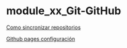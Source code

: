# module_xx_Git-GitHub

[Como sincronizar repositorios](https://imgur.com/gallery/vinculando-repositorio-remoto-con-repositorio-local-Wy3msyR)

[Github pages configuración](https://imgur.com/a/mIrYAht)